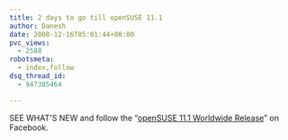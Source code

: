 ```yaml
---
title: 2 days to go till openSUSE 11.1
author: Danesh
date: 2008-12-16T05:01:44+00:00
pvc_views:
  - 2588
robotsmeta:
  - index,follow
dsq_thread_id:
  - 947385464

---
```

<p style="text-align: center;">
  <p>
    SEE WHAT'S NEW and follow the &#8220;<a href="http://www.facebook.com/event.php?eid=32763792317">openSUSE 11.1 Worldwide Release</a>&#8221; on Facebook.
  </p>